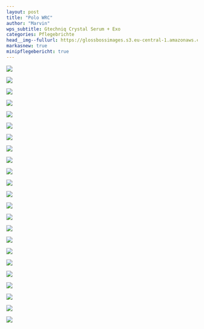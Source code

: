 ```yaml
---
layout: post
title: "Polo WRC"
author: "Marvin"
wps_subtitle: Gtechniq Crystal Serum + Exo
categories: Pflegebrichte
head__img--fullurl: https://glossbossimages.s3.eu-central-1.amazonaws.com/marvin/polowrc/P1020939.JPG
markasnew: true
minipflegebericht: true
---
```

![](https://glossbossimages.s3.eu-central-1.amazonaws.com/marvin/polowrc/P1020917.JPG)

![](https://glossbossimages.s3.eu-central-1.amazonaws.com/marvin/polowrc/P1020918.JPG)

![](https://glossbossimages.s3.eu-central-1.amazonaws.com/marvin/polowrc/P1020919.JPG)

![](https://glossbossimages.s3.eu-central-1.amazonaws.com/marvin/polowrc/P1020920.JPG)

![](https://glossbossimages.s3.eu-central-1.amazonaws.com/marvin/polowrc/P1020921.JPG)

![](https://glossbossimages.s3.eu-central-1.amazonaws.com/marvin/polowrc/P1020922.JPG)

![](https://glossbossimages.s3.eu-central-1.amazonaws.com/marvin/polowrc/P1020924.JPG)

![](https://glossbossimages.s3.eu-central-1.amazonaws.com/marvin/polowrc/P1020925.JPG)

![](https://glossbossimages.s3.eu-central-1.amazonaws.com/marvin/polowrc/P1020926.JPG)

![](https://glossbossimages.s3.eu-central-1.amazonaws.com/marvin/polowrc/P1020927.JPG)

![](https://glossbossimages.s3.eu-central-1.amazonaws.com/marvin/polowrc/P1020928.JPG)

![](https://glossbossimages.s3.eu-central-1.amazonaws.com/marvin/polowrc/P1020929.JPG)

![](https://glossbossimages.s3.eu-central-1.amazonaws.com/marvin/polowrc/P1020930.JPG)

![](https://glossbossimages.s3.eu-central-1.amazonaws.com/marvin/polowrc/P1020931.JPG)

![](https://glossbossimages.s3.eu-central-1.amazonaws.com/marvin/polowrc/P1020932.JPG)

![](https://glossbossimages.s3.eu-central-1.amazonaws.com/marvin/polowrc/P1020933.JPG)

![](https://glossbossimages.s3.eu-central-1.amazonaws.com/marvin/polowrc/P1020934.JPG)

![](https://glossbossimages.s3.eu-central-1.amazonaws.com/marvin/polowrc/P1020935.JPG)

![](https://glossbossimages.s3.eu-central-1.amazonaws.com/marvin/polowrc/P1020936.JPG)

![](https://glossbossimages.s3.eu-central-1.amazonaws.com/marvin/polowrc/P1020937.JPG)

![](https://glossbossimages.s3.eu-central-1.amazonaws.com/marvin/polowrc/P1020938.JPG)

![](https://glossbossimages.s3.eu-central-1.amazonaws.com/marvin/polowrc/P1020939.JPG)

![](https://glossbossimages.s3.eu-central-1.amazonaws.com/marvin/polowrc/P1020940.JPG)
